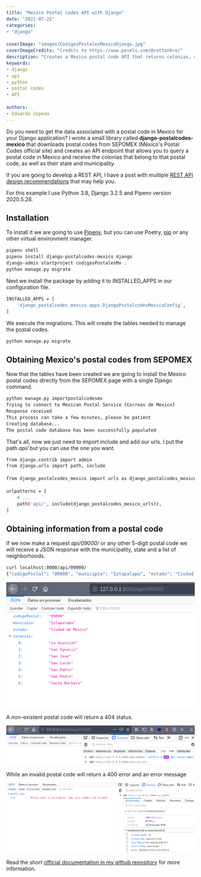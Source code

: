 ```yaml
---
title: "Mexico Postal codes API with Django"
date: "2021-07-22"
categories:
- "django"

coverImage: "images/CodigosPostalesMexicoDjango.jpg"
coverImageCredits: "Credits to https://www.pexels.com/@cottonbro/"
description: "Creates a Mexico postal code API that returns colonias, state and municipality, with SEPOMEX data using this Django library."
keywords:
- django
- api
- python
- postal codes
- API

authors:
- Eduardo Zepeda
---
```


Do you need to get the data associated with a postal code in Mexico for your Django application? I wrote a small library called **django-postalcodes-mexico** that downloads postal codes from SEPOMEX (México's Postal Codes official site) and creates an API endpoint that allows you to query a postal code in Mexico and receive the colonias that belong to that postal code, as well as their state and municipality.

If you are going to develop a REST API, I have a post with multiple [REST API design recommendations](/en/basic-characteristics-of-an-api-rest-api/) that may help you.

For this example I use Python 3.8, Django 3.2.5 and Pipenv version 2020.5.28.

## Installation

To install it we are going to use [Pipenv](/en/pipenv-the-virtual-environment-manager-you-dont-know/), but you can use Poetry, [pip](/en/python-virtualenv-linux-basic-tutorial/) or any other virtual environment manager.

```bash
pipenv shell
pipenv install django-postalcodes-mexico django
django-admin startproject codigosPostalesMx .
python manage.py migrate
```

Next we install the package by adding it to INSTALLED_APPS in our configuration file.

```bash
INSTALLED_APPS = [
    'django_postalcodes_mexico.apps.DjangoPostalcodesMexicoConfig',
]
```

We execute the migrations. This will create the tables needed to manage the postal codes.

```bash
python manage.py migrate
```

## Obtaining Mexico's postal codes from SEPOMEX

Now that the tables have been created we are going to install the Mexico postal codes directly from the SEPOMEX page with a single Django command.

```bash
python manage.py importpostalcodesmx
Trying to connect to Mexican Postal Service (Correos de Mexico)
Response received
This process can take a few minutes, please be patient
Creating database...
The postal code database has been successfully populated
```

That's all, now we just need to import include and add our urls. I put the path _api/_ but you can use the one you want.

```bash
from django.contrib import admin
from django.urls import path, include

from django_postalcodes_mexico import urls as django_postalcodes_mexico_urls

urlpatterns = [
    # ...
    path('api/', include(django_postalcodes_mexico_urls)),
]
```

## Obtaining information from a postal code

If we now make a request _api/09000/_ or any other 5-digit postal code we will receive a JSON response with the municipality, state and a list of neighborhoods.

```bash
curl localhost:8000/api/09000/
{"codigoPostal": "09000", "municipio": "Iztapalapa", "estado": "Ciudad de M\u00e9xico", "colonias": ["La Asunci\u00f3n", "San Ignacio", "San Jos\u00e9", "San Lucas", "San Pablo", "San Pedro", "Santa B\u00e1rbara"]}
```

![Django API query result for postal code "09000"](images/Api-codigos-postales-mx.png "Django API query result for postal code 09000")

A non-existent postal code will return a 404 status.

![Nonexistent postal code returning an error message](images/Captura-de-pantalla-de-2021-11-17-12-15-24.png "Nonexistent postal code returning an error message")

While an invalid postal code will return a 400 error and an error message

![Invalid postal code returning an error](images/Codigo-postal-invalido.png "Invalid postal code returning an error")

Read the short [official documentation in my github repository](https://github.com/EduardoZepeda/django-postalcodes-mexico) for more information.